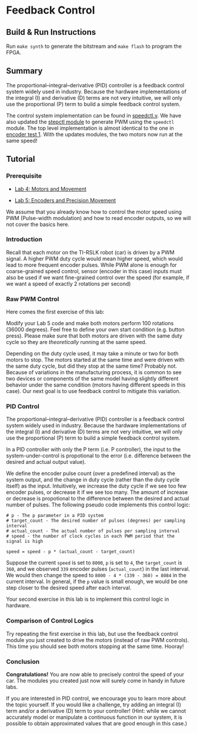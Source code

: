 # Feedback Control

## Build & Run Instructions

Run `make synth` to generate the bitstream and `make flash` to program the FPGA.

## Summary

The proportional–integral–derivative (PID) controller is a feedback control
system widely used in industry. Because the hardware implementations of the
integral (I) and derivative (D) terms are not very intuitive, we will only use
the proportional (P) term to build a simple feedback control system.

The control system implementation can be found in [speedctl.v](../common/speedctl.v).
We have also updated the [stepctl module](stepctl.v) to generate PWM using the
`speedctl` module. The top level implementation is almost identical to the one
in [encoder test 1](../encoder_test1). With the updates modules, the two
motors now run at the same speed!

## Tutorial

### Prerequisite

* [Lab 4: Motors and Movement](https://www.hackster.io/fpga-for-robotics-education/lab-4-motors-and-movement-5b9a55)

* [Lab 5: Encoders and Precision Movement](https://www.hackster.io/fpga-for-robotics-education/lab-5-encoders-and-precision-movement-b87cd3)

We assume that you already know how to control the motor speed using PWM
(Pulse-width modulation) and how to read encoder outputs, so we will not cover
the basics here.

### Introduction

Recall that each motor on the TI-RSLK robot (car) is driven by a PWM signal.
A higher PWM duty cycle would mean higher speed, which would lead to more
frequent encoder pulses. While PWM alone is enough for coarse-grained speed
control, sensor (encoder in this case) inputs must also be used if we want
fine-grained control over the speed (for example, if we want a speed of
exactly 2 rotations per second)

### Raw PWM Control

Here comes the first exercise of this lab:

Modify your Lab 5 code and make both motors perform 100 rotations (36000
degrees). Feel free to define your own start condition (e.g. button press).
Please make sure that both motors are driven with the same duty cycle so
they are *theoretically* running at the same speed.

Depending on the duty cycle used, it may take a minute or two for both motors
to stop. The motors started at the same time and were driven with the same
duty cycle, but did they stop at the same time? Probably not. Because of
variations in the manufacturing process, it is common to see two devices or
components of the same model having slightly different behavior under the same
condition (motors having different speeds in this case). Our next goal is to
use feedback control to mitigate this variation.

### PID Control

The proportional–integral–derivative (PID) controller is a feedback control
system widely used in industry. Because the hardware implementations of the
integral (I) and derivative (D) terms are not very intuitive, we will only use
the proportional (P) term to build a simple feedback control system.

In a PID controller with only the P term (i.e. P controller), the input to the
system-under-control is propotional to the error (i.e. difference between the
desired and actual output value).

We define the encoder pulse count (over a predefined interval) as the system
output, and the change in duty cycle (rather than the duty cycle itself) as the
input. Intuitively, we increase the duty cycle if we see too few encoder pulses,
or decrease it if we see too many. The amount of increase or decrease is
propotional to the difference between the desired and actual number of pulses.
The following pseudo code implements this control logic:

```
# p - The p parameter in a PID system
# target_count - The desired number of pulses (degrees) per sampling interval
# actual_count - The actual number of pulses per sampling interval
# speed - the number of clock cycles in each PWM period that the signal is high

speed = speed - p * (actual_count - target_count)
```
Suppose the current `speed` is set to `8000`, `p` is set to `4`, the
`target_count` is `360`, and we observed `339` encoder pulses (`actual_count`)
in the last interval. We would then change the speed to
`8000 - 4 * (339 - 360) = 8084` in the current interval. In general, if the `p`
value is small enough, we would be one step closer to the desired speed after
each interval.

Your second exercise in this lab is to implement this control logic in hardware.

### Comparison of Control Logics

Try repeating the first exercise in this lab, but use the feedback control
module you just created to drive the motors (instead of raw PWM controls).
This time you should see both motors stopping at the same time. Hooray!

### Conclusion

**Congratulations!** You are now able to precisely control the speed of your
car. The modules you created just now will surely come in handy in future
labs.

If you are interested in PID control, we encourage you to learn more about the
topic yourself. If you would like a challenge, try adding an integral (I) term
and/or a derivative (D) term to your controller! (Hint: while we cannot
accurately model or manipulate a continuous function in our system,
it is possible to obtain approximated values that are good enough in this case.)
